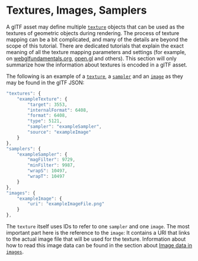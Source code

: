 # Textures, Images, Samplers

A glTF asset may define multiple [`texture`](https://github.com/KhronosGroup/glTF/tree/master/specification#reference-texture) objects that can be used as the textures of geometric objects during rendering. The process of texture mapping can be a bit complicated, and many of the details are beyond the scope of this tutorial. There are dedicated tutorials that explain the exact meaning of all the texture mapping parameters and settings (for example, on [webglfundamentals.org](http://webglfundamentals.org/webgl/lessons/webgl-3d-textures.html),  [open.gl](https://open.gl/textures) and others). This section will only summarize how the information about textures is encoded in a glTF asset.

The following is an example of a [`texture`](https://github.com/KhronosGroup/glTF/tree/master/specification#reference-texture), a [`sampler`](https://github.com/KhronosGroup/glTF/tree/master/specification#reference-sampler) and an [`image`](https://github.com/KhronosGroup/glTF/tree/master/specification#reference-image) as they may be found in the glTF JSON:


```javascript
"textures": {
    "exampleTexture": {
        "target": 3553,
        "internalFormat": 6408,
        "format": 6408,
        "type": 5121,
        "sampler": "exampleSampler",
        "source": "exampleImage"
    }
},
"samplers": {
    "exampleSampler": {
        "magFilter": 9729,
        "minFilter": 9987,
        "wrapS": 10497,
        "wrapT": 10497
    }
},
"images": {
    "exampleImage": {
        "uri": "exampleImageFile.png"
    }
},
```

The `texture` itself uses IDs to refer to one `sampler` and one `image`. The most important part here is the reference to the `image`: It contains a URI that links to the actual image file that will be used for the texture. Information about how to read this image data can be found in the section about [Image data in `images`](gltfTutorial_002_BasicGltfStructure.md#image-data-in-images).
